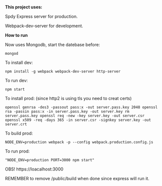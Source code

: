 **This project uses:**

Spdy Express server for production.

Webpack-dev-server for development.

**How to run**

Now uses Mongodb, start the datebase before:

`mongod`

To install dev:

`npm install -g webpack webpack-dev-server http-server`

To run dev:

`npm start`

To install prod:
(since http2 is using tls you need to creat certs)

`
openssl genrsa -des3 -passout pass:x -out server.pass.key 2048
openssl rsa -passin pass:x -in server.pass.key -out server.key
rm server.pass.key
openssl req -new -key server.key -out server.csr
openssl x509 -req -days 365 -in server.csr -signkey server.key -out server.crt
`

To build prod:

`NODE_ENV=production webpack -p --config webpack.production.config.js`

To run prod:

`"NODE_ENV=production PORT=3000 npm start"`


OBS! https://loacalhost:3000

REMEMBER to remove /public/build when done since express will run it.
